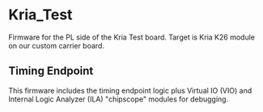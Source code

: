 # Kria_Test

Firmware for the PL side of the Kria Test board. Target is Kria K26 module on our custom carrier board.

## Timing Endpoint

This firmware includes the timing endpoint logic plus Virtual IO (VIO) and Internal Logic Analyzer (ILA) "chipscope" modules for debugging.
